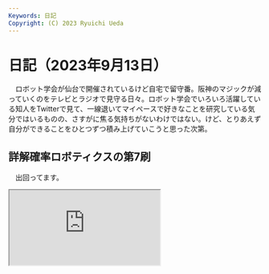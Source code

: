 ```yaml
---
Keywords: 日記
Copyright: (C) 2023 Ryuichi Ueda
---
```


# 日記（2023年9月13日）

　ロボット学会が仙台で開催されているけど自宅で留守番。阪神のマジックが減っていくのをテレビとラジオで見守る日々。ロボット学会でいろいろ活躍している知人をTwitterで見て、一線退いてマイペースで好きなことを研究している気分ではいるものの、さすがに焦る気持ちがないわけではない。けど、とりあえず自分ができることをひとつずつ積み上げていこうと思った次第。


## 詳解確率ロボティクスの第7刷

　出回ってます。

<iframe src="https://mi0.robotician.jp/notes/9je59sajaf" />

<a href="https://mi0.robotician.jp/notes/9je59sajaf">
<img width="50%" src="https://mi0.robotician.jp/files/webpublic-dd626754-1068-4140-9720-2ab0bfc9e0ec" /></a>
